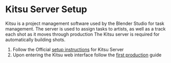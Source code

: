 # Kitsu Server Setup
Kitsu is a project management software used by the Blender Studio for task management. The server is used to assign tasks to artists, as well as a track each shot as it moves through production The Kitsu server is required for automatically building shots. 

1. Follow the Official [setup instructions](https://kitsu.cg-wire.com/installation/) for Kitsu Server 
2. Upon entering the Kitsu web interface follow the [first production](https://kitsu.cg-wire.com/first_production/) guide